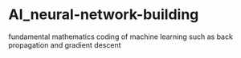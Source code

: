 # AI_neural-network-building

fundamental mathematics coding of machine learning such as back propagation and gradient descent 
